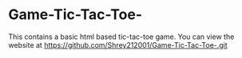 # Game-Tic-Tac-Toe-
This contains a basic html based tic-tac-toe game.
You can view the website at https://github.com/Shrey212001/Game-Tic-Tac-Toe-.git
